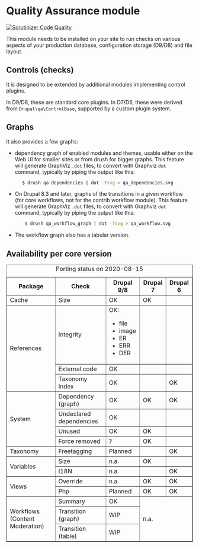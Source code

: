 Quality Assurance module
========================

[![Scrutinizer Code Quality](https://scrutinizer-ci.com/g/OSInet/qa/badges/quality-score.png?b=8.x-1.x)](https://scrutinizer-ci.com/g/OSInet/qa/?branch=8.x-1.x)

This module needs to be installed on your site to run checks on various aspects
of your production database, configuration storage (D9/D8) and file layout.

## Controls (checks)

It is designed to be extended by additional modules implementing control plugins.

In D9/D8, these are standard core plugins. In D7/D6, these were derived from
`Drupal\qa\ControlBase`, supported by a custom plugin system.


## Graphs

It also provides a few graphs:

* dependency graph of enabled modules and themes, usable either
on the Web UI for smaller sites or from drush for bigger graphs. This feature
will generate GraphViz `.dot` files, to convert with Graphviz `dot` command,
typically by piping the output like this:

```bash
      $ drush qa-dependencies | dot -Tsvg > qa_dependencies.svg
```

* On Drupal 8.3 and later, graphs of the transitions in a given workflow (for
  core workflows, not for the contrib workflow module). This feature will
  generate GraphViz `.dot` files, to convert with Graphviz `dot` command,
  typically by piping the output like this:

```bash
       $ drush qa_workflow_graph | dot -Tsvg > qa_workflow.svg
```
* The workflow graph also has a tabular version.

## Availability per core version
<table border="1">
  <caption>Porting status on 2020-08-15</caption>
  <tr>
    <th>Package</th>
    <th>Check</th>
    <th>Drupal 9/8</th>
    <th>Drupal 7</th>
    <th>Drupal 6</th>
    </tr>
  <tr>
    <td>Cache</td>
    <td>Size</td>
    <td>OK</td>
    <td>OK</td>
    <td></td>
    </tr>
  <tr>
    <td rowspan="3">References</td>
    <td>Integrity</td>
    <td>OK:<ul>
    <li>file</li>
    <li>image</li>
    <li>ER</li>
    <li>ERR</li>
    <li>DER</li>
    </ul></td>
    <td></td>
    <td></td>
    </tr>
  <tr>
    <td>External code</td>
    <td>OK</td>
    <td></td>
    <td></td>
    </tr>
  <tr>
    <td>Taxonomy Index</td>
    <td>OK</td>
    <td></td>
    <td>OK</td>
    </tr>
  <tr>
    <td rowspan="4">System</td>
    <td>Dependency (graph)</td>
    <td>OK</td>
    <td>OK</td>
    <td>OK</td>
    </tr>
  <tr>
    <td>Undeclared dependencies</td>
    <td>OK</td>
    <td></td>
    <td></td>
    </tr>
  <tr>
    <td>Unused</td>
    <td>OK</td>
    <td>OK</td>
    <td></td>
    </tr>
  <tr>
    <td>Force removed</td>
    <td>?</td>
    <td>OK</td>
    <td></td>
    </tr>
  <tr>
    <td>Taxonomy</td>
    <td>Freetagging</td>
    <td>Planned</td>
    <td></td>
    <td>OK</td>
    </tr>
  <tr>
    <td rowspan="2">Variables</td>
    <td>Size</td>
    <td>n.a.</td>
    <td>OK</td>
    <td></td>
    </tr>
  <tr>
    <td>I18N</td>
    <td>n.a.</td>
    <td></td>
    <td>OK</td>
    </tr>
  <tr>
    <td rowspan="2">Views</td>
    <td>Override</td>
    <td>n.a.</td>
    <td>OK</td>
    <td>OK</td>
    </tr>
  <tr>
    <td>Php</td>
    <td>Planned</td>
    <td>OK</td>
    <td>OK</td>
    </tr>
  <tr>
    <td rowspan="4">Workflows (Content Moderation)</td>
    <td>Summary</td>
    <td>OK</td>
    <td colspan="2" rowspan="3">n.a.</td>
    </tr>
  <tr>
    <td>Transition (graph)</td>
    <td>WIP</td>
    </tr>
  <tr>
    <td>Transition (table)</td>
    <td>WIP</td>
    </tr>
  </table>
